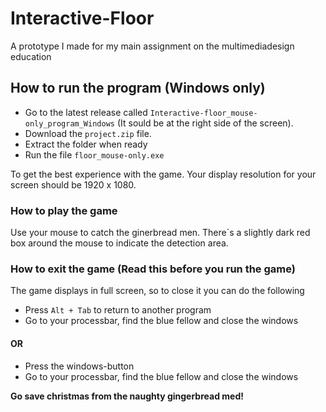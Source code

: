 # Interactive-Floor
A prototype I made for my main assignment on the multimediadesign education

## How to run the program (Windows only)
- Go to the latest release called `Interactive-floor_mouse-only_program_Windows` (It sould be at the right side of the screen).
- Download the `project.zip` file.
- Extract the folder when ready
- Run the file `floor_mouse-only.exe`

To get the best experience with the game. Your display resolution for your screen should be 1920 x 1080.

### How to play the game
Use your mouse to catch the ginerbread men. There´s a slightly dark red box around the mouse to indicate the detection area.

### How to exit the game (Read this before you run the game)
The game displays in full screen, so to close it you can do the following
- Press `Alt + Tab` to return to another program
- Go to your processbar, find the blue fellow and close the windows

#### OR

- Press the windows-button
- Go to your processbar, find the blue fellow and close the windows

**Go save christmas from the naughty gingerbread med!**
